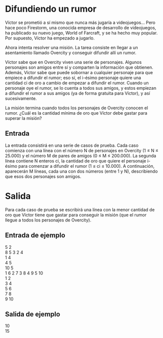 # Difundiendo un rumor
Víctor se prometió a sí mismo que nunca más jugaría a videojuegos... Pero hace poco Firestorm, una conocida empresa de
desarrollo de videojuegos, ha publicado su nuevo juego, World
of Farcraft, y se ha hecho muy popular. Por supuesto, Víctor ha
empezado a jugarlo.

Ahora intenta resolver una misión. La tarea consiste en llegar a
un asentamiento llamado Overcity y conseguir difundir allí un
rumor.

Víctor sabe que en Overcity viven una serie de personajes. Algunos personajes son amigos
entre sí y comparten la información que obtienen. Además, Víctor sabe que puede sobornar a cualquier personaje para que empiece a difundir el rumor; eso sí, el i-ésimo personaje
quiere una cantidad ci de oro a cambio de empezar a difundir el rumor. Cuando un personaje oye el rumor, se lo cuenta a todos sus amigos, y estos empiezan a difundir el rumor a
sus amigos (ya de forma gratuita para Víctor), y así sucesivamente.

La misión termina cuando todos los personajes de Overcity conocen el rumor. ¿Cuál es la
cantidad mínima de oro que Víctor debe gastar para superar la misión?

## Entrada
La entrada consistirá en una serie de casos de prueba. Cada caso comienza con una línea
con el número N de personajes en Overcity (1 ≤ N ≤ 25.000) y el número M de pares de
amigos (0 ≤ M ≤ 200.000).
La segunda línea contiene N enteros ci, la cantidad de oro que quiere el personaje i-ésimo
para comenzar a difundir el rumor (1 ≤ ci ≤ 10.000).
A continuación, aparecerán M líneas, cada una con dos números (entre 1 y N), describiendo
que esos dos personajes son amigos.

# Salida
Para cada caso de prueba se escribirá una línea con la menor cantidad de oro que Víctor
tiene que gastar para conseguir la misión (que el rumor llegue a todos los personajes de
Overcity).

## Entrada de ejemplo
5 2  
8 5 3 2 4  
1 4  
4 5  
10 5  
1 6 2 7 3 8 4 9 5 10  
1 2  
3 4  
5 6  
7 8  
9 10  

## Salida de ejemplo
10  
15  